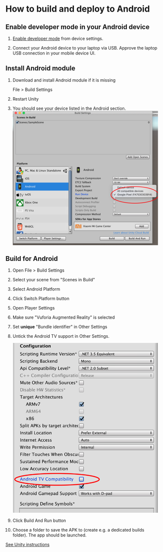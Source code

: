 # How to build and deploy to Android

## Enable developer mode in your Android device

1. [Enable developer mode](https://developer.android.com/studio/debug/dev-options#enable) from device settings.

2. Connect your Android device to your laptop via USB. Approve the laptop USB connection in your mobile device UI.

## Install Android module

1. Download and install Android module if it is missing

    File > Build Settings

2. Restart Unity

3. You should see your device listed in the Android section.
    ![Build for Android screenshot](screenshots/3_build-for-android.png)


## Build for Android

1. Open File > Build Settings
2. Select your scene from "Scenes in Build"
3. Select Android Platform
4. Click Switch Platform button
5. Open Player Settings
6. Make sure "Vuforia Augmented Reality" is selected
7. Set **unique** "Bundle identifier" in Other Settings
8. Untick the Android TV support in Other Settings.

    ![Other Settings for Android screenshot](screenshots/8_set-android-tv-support.png)

9. Click Build And Run button 
10. Choose a folder to save the APK to (create e.g. a dedicated builds folder). The app should be launched.

[See Unity instructions](https://unity3d.com/learn/tutorials/topics/mobile-touch/building-your-unity-game-android-device-testing)
